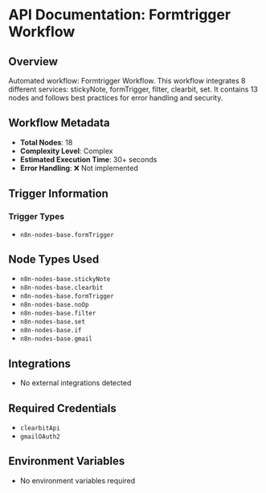 # API Documentation: Formtrigger Workflow

## Overview
Automated workflow: Formtrigger Workflow. This workflow integrates 8 different services: stickyNote, formTrigger, filter, clearbit, set. It contains 13 nodes and follows best practices for error handling and security.

## Workflow Metadata
- **Total Nodes**: 18
- **Complexity Level**: Complex
- **Estimated Execution Time**: 30+ seconds
- **Error Handling**: ❌ Not implemented

## Trigger Information
### Trigger Types
- `n8n-nodes-base.formTrigger`

## Node Types Used
- `n8n-nodes-base.stickyNote`
- `n8n-nodes-base.clearbit`
- `n8n-nodes-base.formTrigger`
- `n8n-nodes-base.noOp`
- `n8n-nodes-base.filter`
- `n8n-nodes-base.set`
- `n8n-nodes-base.if`
- `n8n-nodes-base.gmail`

## Integrations
- No external integrations detected

## Required Credentials
- `clearbitApi`
- `gmailOAuth2`

## Environment Variables
- No environment variables required
